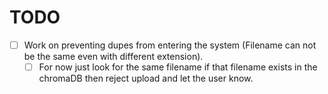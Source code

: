 # TODO

* [ ] Work on preventing dupes from entering the system (Filename can not be the same even with different extension).
  * [ ] For now just look for the same filename if that filename exists in the chromaDB then reject upload and let the user know.
